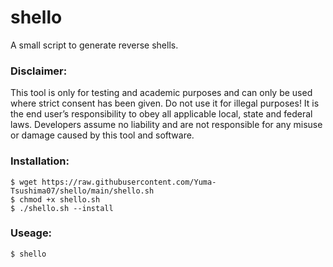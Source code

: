 # shello
A small script to generate reverse shells.

### Disclaimer:
This tool is only for testing and academic purposes and can only be used where strict consent has been given. Do not use it for illegal purposes! It is the end user’s responsibility to obey all applicable local, state and federal laws. Developers assume no liability and are not responsible for any misuse or damage caused by this tool and software.

### Installation:

```shell
$ wget https://raw.githubusercontent.com/Yuma-Tsushima07/shello/main/shello.sh
$ chmod +x shello.sh
$ ./shello.sh --install
```

### Useage:

```shell
$ shello
```


